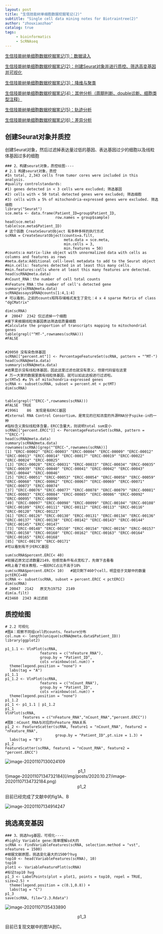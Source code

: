 ```yaml
---
layout: post
title: "生信技能树单细胞数据挖掘笔记(2)"
subtitle: "Single cell data mining notes for Biotraintree(2)"
author: "zhouxiaozhao"
catalog: true
tags:
     - bioinformatics
     - ScRNAseq
---
```


[生信技能树单细胞数据挖掘笔记(1)：数据读入](https://www.zhouxiaozhao.cn/2020/10/24/ScRNAseq(7)/)

[生信技能树单细胞数据挖掘笔记(2)：创建Seurat对象并进行质控、筛选高变基因并可视化](https://www.zhouxiaozhao.cn/2020/10/27/ScRNAseq(8)/)

[生信技能树单细胞数据挖掘笔记(3)：降维与聚类](https://www.zhouxiaozhao.cn/2020/10/29/ScRNAseq(9)/)

[生信技能树单细胞数据挖掘笔记(4)：其他分析（周期判断、double诊断、细胞类型注释）](https://www.zhouxiaozhao.cn/2020/10/31/ScRNAseq(10)/)

[生信技能树单细胞数据挖掘笔记(5)：轨迹分析](https://www.zhouxiaozhao.cn/2020/11/03/ScRNAseq(11)/)

[生信技能树单细胞数据挖掘笔记(6)：差异分析](https://www.zhouxiaozhao.cn/2020/11/05/ScRNAseq(12)/)

## 创建Seurat对象并质控

创建Seurat对象，然后过滤掉表达量过低的基因、表达基因过少的细胞以及线粒体基因过多的细胞

```
### 2、构建seurat对象，质控绘图----
# 2.1 构建seurat对象，质控
#In total, 2,343 cells from tumor cores were included in this analysis.
#quality controlstandards: 
#1) genes detected in < 3 cells were excluded; 筛选基因
#2) cells with < 50 total detected genes were excluded; 筛选细胞 
#3) cells with ≥ 5% of mitochondria-expressed genes were excluded. 筛选细胞
library("Seurat")
sce.meta <- data.frame(Patient_ID=group$Patient_ID,
                       row.names = group$sample)
head(sce.meta)
table(sce.meta$Patient_ID)
# 这个函数 CreateSeuratObject 有多种多样的执行方式
scRNA = CreateSeuratObject(counts=a.filt,
                           meta.data = sce.meta,
                           min.cells = 3, 
                           min.features = 50)
#counts:a matrix-like object with unnormalized data with cells as columns and features as rows 
#meta.data:Additional cell-level metadata to add to the Seurat object
#min.cells: features detected in at least this many cells. 
#min.features:cells where at least this many features are detected.
head(scRNA@meta.data)
#nCount_RNA：the number of cell total counts
#nFeature_RNA：the number of cell's detected gene
summary(scRNA@meta.data)
scRNA@assays$RNA@counts[1:4,1:4]
# 可以看到，之前的counts矩阵存储格式发生了变化：4 x 4 sparse Matrix of class "dgCMatrix"

dim(scRNA)
#  20047  2342 仅过滤掉一个细胞
#接下来根据线粒体基因表达筛选低质量细胞
#Calculate the proportion of transcripts mapping to mitochondrial genes
table(grepl("^MT-",rownames(scRNA)))
#FALSE 


#20050 没有染色体基因
scRNA[["percent.mt"]] <- PercentageFeatureSet(scRNA, pattern = "^MT-")
head(scRNA@meta.data)
summary(scRNA@meta.data)
#结果显示没有线粒体基因，因此这里过滤也就没有意义，但是代码留在这里
# 万一大家的数据里面有线粒体基因，就可以如此这般进行过滤啦。
pctMT=5 #≥ 5% of mitochondria-expressed genes
scRNA <- subset(scRNA, subset = percent.mt < pctMT)
dim(scRNA)


table(grepl("^ERCC-",rownames(scRNA)))
#FALSE  TRUE 
#19961    86  发现是有ERCC基因
#External RNA Control Consortium，是常见的已知浓度的外源RNA分子spike-in的一种
#指标含义类似线粒体含量，ERCC含量大，则说明total sum变小
scRNA[["percent.ERCC"]] <- PercentageFeatureSet(scRNA, pattern = "^ERCC-")
head(scRNA@meta.data)
summary(scRNA@meta.data)
rownames(scRNA)[grep("^ERCC-",rownames(scRNA))]
[1] "ERCC-00002" "ERCC-00003" "ERCC-00004" "ERCC-00009" "ERCC-00012" "ERCC-00013" "ERCC-00014" "ERCC-00017" "ERCC-00019" "ERCC-00022" "ERCC-00024" "ERCC-00025"
[13] "ERCC-00028" "ERCC-00031" "ERCC-00033" "ERCC-00034" "ERCC-00035" "ERCC-00039" "ERCC-00040" "ERCC-00041" "ERCC-00042" "ERCC-00043" "ERCC-00044" "ERCC-00046"
[25] "ERCC-00051" "ERCC-00053" "ERCC-00054" "ERCC-00058" "ERCC-00059" "ERCC-00060" "ERCC-00062" "ERCC-00067" "ERCC-00069" "ERCC-00071" "ERCC-00073" "ERCC-00074"
[37] "ERCC-00076" "ERCC-00077" "ERCC-00078" "ERCC-00079" "ERCC-00081" "ERCC-00083" "ERCC-00084" "ERCC-00085" "ERCC-00086" "ERCC-00092" "ERCC-00095" "ERCC-00096"
[49] "ERCC-00097" "ERCC-00098" "ERCC-00099" "ERCC-00104" "ERCC-00108" "ERCC-00109" "ERCC-00111" "ERCC-00112" "ERCC-00113" "ERCC-00116" "ERCC-00120" "ERCC-00123"
[61] "ERCC-00126" "ERCC-00130" "ERCC-00131" "ERCC-00134" "ERCC-00136" "ERCC-00137" "ERCC-00138" "ERCC-00142" "ERCC-00143" "ERCC-00144" "ERCC-00145" "ERCC-00147"
[73] "ERCC-00148" "ERCC-00150" "ERCC-00154" "ERCC-00156" "ERCC-00157" "ERCC-00158" "ERCC-00160" "ERCC-00162" "ERCC-00163" "ERCC-00164" "ERCC-00165" "ERCC-00168"
[85] "ERCC-00170" "ERCC-00171"
#可以看到有不少ERCC基因

sum(scRNA$percent.ERCC< 40)
#较接近原文过滤数量2149，但感觉条件有点宽松了，先做下去看看
#网上看了相关教程，一般ERCC占比不高于10%
sum(scRNA$percent.ERCC< 10)   #就只剩下460个cell，明显低于文献中的数量
pctERCC=40
scRNA <- subset(scRNA, subset = percent.ERCC < pctERCC)
dim(scRNA)
# 20047  2142   原文为19752  2149
dim(a.filt)
#23460  2343 未过滤前
```

## 质控绘图

```
# 2.2 可视化
#图A：观察不同组cell的counts、feature分布
col.num <- length(unique(scRNA@meta.data$Patient_ID))
library(ggplot2)

p1_1.1 <- VlnPlot(scRNA,
                features = c("nFeature_RNA"),
                group.by = "Patient_ID",
                cols =rainbow(col.num)) +
  theme(legend.position = "none") +
  labs(tag = "A")
p1_1.1
p1_1.2 <- VlnPlot(scRNA,
                features = c("nCount_RNA"),
                group.by = "Patient_ID",
                cols =rainbow(col.num)) +
  theme(legend.position = "none") 
p1_1.2
p1_1 <- p1_1.1 | p1_1.2
p1_1
VlnPlot(scRNA,
        features = c("nFeature_RNA","nCount_RNA","percent.ERCC"))
#图B：nCount_RNA与对应的nFeature_RNA关系
p1_2 <- FeatureScatter(scRNA, feature1 = "nCount_RNA", feature2 = "nFeature_RNA",
                       group.by = "Patient_ID",pt.size = 1.3) +
  labs(tag = "B")
p1_2
FeatureScatter(scRNA, feature1 = "nCount_RNA", feature2 = "percent.ERCC")
```

![image-20201107130024109](/img/posts/2020.10.27/image-20201107130024109.png)

<center>
    p1_1
</center>
![image-20201107134732184](/img/posts/2020.10.27/image-20201107134732184.png)

<center>
      p1_2
</center>

目前已经完成了文献中的fig1A、B

![image-20201107134914247](/img/posts/2020.10.27/image-20201107134914247.png)



## 挑选高变基因

```
### 3、挑选hvg基因，可视化----
#highly Variable gene:简单理解sd大的
scRNA <- FindVariableFeatures(scRNA, selection.method = "vst", nfeatures = 1500) 
#根据文献原图，挑选变化最大的1500个hvg
top10 <- head(VariableFeatures(scRNA), 10) 
top10
plot1 <- VariableFeaturePlot(scRNA) 
#标记top10 hvg
p1_3 <- LabelPoints(plot = plot1, points = top10, repel = TRUE, size=2.5) +
  theme(legend.position = c(0.1,0.8)) +
  labs(tag = "C")
p1_3
save(scRNA, file="2.3.Rdata")
```

![image-20201107135433890](/img/posts/2020.10.27/image-20201107135433890.png)

<center>
    p1_3
</center>

目前已复现文献中的图1A到C。